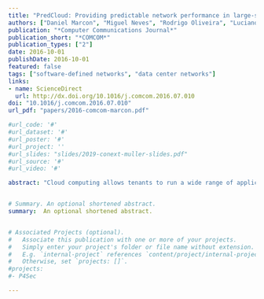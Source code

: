 ```yaml
---
title: "PredCloud: Providing predictable network performance in large-scale OpenFlow-enabled cloud platforms through trust-based allocation of resources"
authors: ["Daniel Marcon", "Miguel Neves", "Rodrigo Oliveira", "Luciano P Gaspary", "Marinho Barcellos"]
publication: "*Computer Communications Journal*"
publication_short: "*COMCOM*"
publication_types: ["2"]
date: 2016-10-01
publishDate: 2016-10-01
featured: false
tags: ["software-defined networks", "data center networks"]
links:
- name: ScienceDirect
  url: http://dx.doi.org/10.1016/j.comcom.2016.07.010
doi: "10.1016/j.comcom.2016.07.010"
url_pdf: "papers/2016-comcom-marcon.pdf"

#url_code: '#'
#url_dataset: '#'
#url_poster: '#'
#url_project: ''
#url_slides: "slides/2019-conext-muller-slides.pdf"
#url_source: '#'
#url_video: '#'

abstract: "Cloud computing allows tenants to run a wide range of applications without any upfront capital investment. However, providers lack mechanisms to provide fair and predictable bandwidth sharing among allocated applications, enabling selfish and malicious tenants to cause performance interference in the network (and denial of service in an extreme case). Such interference results in poor and unpredictable network performance for well-behaved applications. Recent research has proposed techniques that (i) cannot protect tenants against interference; (ii) result in under utilization of resources; or (iii) add substantial management overhead. In this paper, we describe a resource allocation strategy that aims at providing predictable network performance (i.e., minimizing performance interference) with bandwidth guarantees for tenant applications, while maintaining high network utilization and low management overhead. These benefits are achieved by grouping applications from mutually trusting users into logically isolated domains (virtual infrastructures - VIs) with bandwidth guarantees, while also considering the amount of traffic generated by applications. Despite the benefits, grouping may lead to fragmentation (i.e., available resources are dispersed among VIs and some requests may be unnecessarily declined). Therefore, we also study the associated trade-off (grouping to increase isolation versus resource fragmentation). To illustrate the feasibility of grouping applications inside VIs, we develop PredCloud, a system that implements the proposed strategy on SDN/OpenFlow-enabled networks. Through an extensive evaluation, we show that PredCloud significantly reduces performance interference and application exposure to attacks, while maintaining low resource fragmentation. Furthermore, provider revenue can be increased by efficiently managing and charging network resources."


# Summary. An optional shortened abstract.
summary:  An optional shortened abstract.


# Associated Projects (optional).
#   Associate this publication with one or more of your projects.
#   Simply enter your project's folder or file name without extension.
#   E.g. `internal-project` references `content/project/internal-project/index.md`.
#   Otherwise, set `projects: []`.
#projects:
#- P4Sec

---
```






